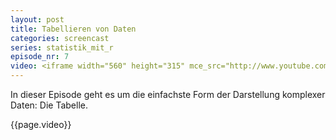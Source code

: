 ```yaml
---
layout: post
title: Tabellieren von Daten
categories: screencast
series: statistik_mit_r
episode_nr: 7
video: <iframe width="560" height="315" mce_src="http://www.youtube.com/embed/w4p4y_K_qBo" frameborder="0" allowfullscreen="" src="http://www.youtube.com/embed/w4p4y_K_qBo"></iframe>
---
```


In dieser Episode geht es um die einfachste Form der Darstellung komplexer Daten: Die Tabelle.

{{page.video}}
